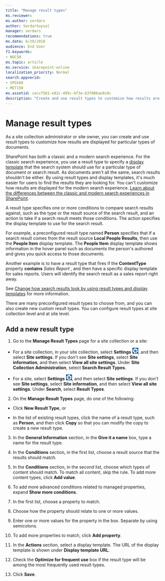 ```yaml
---
title: "Manage result types"
ms.reviewer: 
ms.author: serdars
author: SerdarSoysal
manager: serdars
recommendations: true
ms.date: 6/29/2018
audience: End User
f1.keywords:
- NOCSH
ms.topic: article
ms.service: sharepoint-online
localization_priority: Normal
search.appverid:
- SPO160
- MET150
ms.assetid: ceccf561-e82c-495c-bf3e-b3f006ae9c8c
description: "Create and use result types to customize how results are displayed for particular types of documents."
---
```


# Manage result types

As a site collection administrator or site owner, you can create and use result types to customize how results are displayed for particular types of documents. 
  
SharePoint has both a classic and a modern search experience. For the classic search experience, you use a result type to specify a [display template](use-result-types-and-display-templates.md) that the search system should use for a particular type of document or search result. As documents aren't all the same, search results shouldn't be either. By using result types and display templates, it's much easier for users to find the results they are looking for. You can't customize how results are displayed for the modern search experience. [Learn about the differences between the classic and modern search experiences in SharePoint](differences-classic-modern-search.md).
  
A result type specifies one or more conditions to compare search results against, such as the type or the result source of the search result, and an action to take if a search result meets those conditions. The action specifies the display template to use for the search result. 
  
For example, a preconfigured result type named **Person** specifies that if a search result comes from the result source **Local People Results**, then use the **People Item** display template. The **People Item** display template shows information in the hover panel such as documents the person's authored and gives you quick access to those documents. 
  
Another example is to have a result type that fires if the **ContentType** property **contains** *Sales Report*  , and then have a specific display template for sales reports. Users will identify the search result as a sales report right away. 
  
See [Change how search results look by using result types and display templates](use-result-types-and-display-templates.md) for more information. 
  
There are many preconfigured result types to choose from, and you can also create new custom result types. You can configure result types at site collection level and at site level.
  
## Add a new result type
<a name="__top"> </a>

1. Go to the **Manage Result Types** page for a site collection or a site: 
    
  - For a site collection, in your site collection, select **Settings** ![Settings icon.](media/a47a06c3-83fb-46b2-9c52-d1bad63e3e60.png), and then select **Site settings**. If you don't see **Site settings**, select **Site information**, and then select **View all site settings**. Under **Site Collection Administration**, select **Search Result Types**.
    
  - For a site, select **Settings** ![Settings icon.](media/a47a06c3-83fb-46b2-9c52-d1bad63e3e60.png), and then select **Site settings**. If you don't see **Site settings**, select **Site information**, and then select **View all site settings**. Under **Search**, select **Result Types**.
    
2. On the **Manage Result Types** page, do one of the following: 
    
  - Click **New Result Type**, or 
    
  - In the list of existing result types, click the name of a result type, such as **Person**, and then click **Copy** so that you can modify the copy to create a new result type. 
    
3. In the **General Information** section, in the **Give it a name** box, type a name for the result type. 
    
4. In the **Conditions** section, in the first list, choose a result source that the results should match. 
    
5. In the **Conditions** section, in the second list, choose which types of content should match. To match all content, skip the rule. To add more content types, click **Add value**.
    
6. To add more advanced conditions related to managed properties, expand **Show more conditions**. 
    
1. In the first list, choose a property to match.
    
2. Choose how the property should relate to one or more values.
    
3. Enter one or more values for the property in the box. Separate by using semicolons. 
    
4. To add more properties to match, click **Add property**.
    
7. In the **Actions** section, select a display template. The URL of the display template is shown under **Display template URL**.
    
8. Check the **Optimize for frequent use** box if the result type will be among the most frequently used result types. 
    
9. Click **Save**. 
